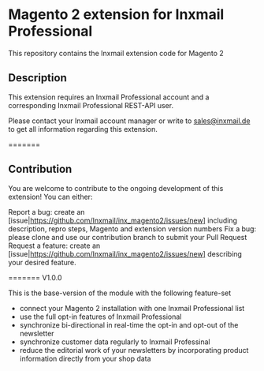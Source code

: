 # Magento 2 extension for Inxmail Professional
This repository contains the Inxmail extension code for Magento 2

## Description

This extension requires an Inxmail Professional account and a corresponding Inxmail Professional REST-API user.

Please contact your Inxmail account manager or write to sales@inxmail.de to get all information regarding this extension.

=======

## Contribution

You are welcome to contribute to the ongoing development of this extension! You can either:

Report a bug: create an [issue|https://github.com/Inxmail/inx_magento2/issues/new] including description, repro steps, Magento and extension version numbers
Fix a bug: please clone and use our contribution branch to submit your Pull Request
Request a feature: create an [issue|https://github.com/Inxmail/inx_magento2/issues/new] describing your desired feature.

=======
V1.0.0

This is the base-version of the module with the following feature-set
* connect your Magento 2 installation with one Inxmail Professional list
* use the full opt-in features of Inxmail Professional
* synchronize bi-directional in real-time the opt-in and opt-out of the newsletter 
* synchronize customer data regularly to Inxmail Professinal
* reduce the editorial work of your newsletters by incorporating product information directly from your shop data 
